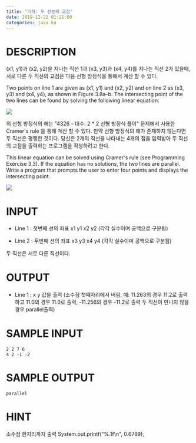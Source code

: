 ```yaml
---
title: "기하: 두 선분의 교점"
date: 2019-12-22 01:21:00
categories: java ku
---
```


# DESCRIPTION
(x1, y1)과 (x2, y2)을 지나는 직선 1과  (x3, y3)과 (x4, y4)를 지나는 직선 2가 있을때, 서로 다른 두 직선의 교점은 다음 선형 방정식을 통해서 계산 할 수 있다. 

Two points on line 1 are given as (x1, y1) and (x2, y2) and on line 2 as (x3, y3) and (x4, y4), as shown in Figure 3.8a–b. The intersecting point of the two lines can be found by solving the following linear equation:

![](https://withcs.net/img/java2015/intersecting_point1.png)


위 선형 방정식의 해는 "4326 - 대수: 2 * 2 선형 방정식 풀이" 문제에서 사용한 Cramer's rule 을 통해 계산 할 수 있다. 만약 선형 방정식의 해가 존재하지 않는다면 두 직선은 평행한 것이다. 당신은 2개의 직선을 나타내는 4개의 점을 입력받아 두 직선의 교점을 출력하는 프로그램을 작성하려고 한다. 

This linear equation can be solved using Cramer's rule (see Programming Exercise 3.3). If the equation has no solutions, the two lines are parallel. Write a program that prompts the user to enter four points and displays the intersecting point. 

![](https://withcs.net/img/java2015/intersecting_point2.png)

# INPUT
* Line 1 : 첫번째 선의 좌표 x1 y1 x2 y2 (각각 실수이며 공백으로 구분됨)

* Line 2 : 두번째 선의 좌표 x3 y3 x4 y4 (각각 실수이며 공백으로 구분됨)

 

두 직선은 서로 다른 직선이다.

 

# OUTPUT
* Line 1 : x y 값을 출력 (소수점 첫째자리에서 버림, 예: 11.263의 경우 11.2로 출력하고 11.0의 경우 11.0로 출력, -11.256의 경우 -11.2로 출력 두 직선이 만나지 않을 경우 parallel출력)

 

# SAMPLE INPUT
```
2 2 7 6
4 2 -1 -2
```
# SAMPLE OUTPUT
```
parallel
```
# HINT
소수점 한자리까지 출력 System.out.printf("%.1f\n", 0.6789);

<script src="https://gist.github.com/DetegiCE/4edc63bd71e99dc5f26ece720f106550.js"></script>
